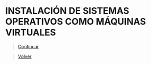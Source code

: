 # INSTALACIÓN DE SISTEMAS OPERATIVOS COMO MÁQUINAS VIRTUALES


> [Continuar](Tarea3-4.md)

> [Volver](Tarea3-2.md)

